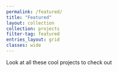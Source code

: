 ```yaml
---
permalink: /featured/
title: "Featured"
layout: collection
collection: projects
filter-tag: featured
entries_layout: grid
classes: wide
---
```

Look at all these cool projects to check out
